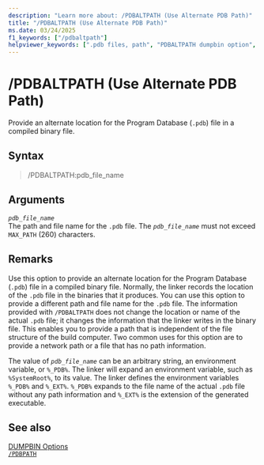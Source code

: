 ```yaml
---
description: "Learn more about: /PDBALTPATH (Use Alternate PDB Path)"
title: "/PDBALTPATH (Use Alternate PDB Path)"
ms.date: 03/24/2025
f1_keywords: ["/pdbaltpath"]
helpviewer_keywords: [".pdb files, path", "PDBALTPATH dumpbin option", "-PDBALTPATH dumpbin option", "/PDBALTPATH dumpbin option", "PDB files, path"]
---
```

# /PDBALTPATH (Use Alternate PDB Path)

Provide an alternate location for the Program Database (`.pdb`) file in a compiled binary file.

## Syntax

> /PDBALTPATH:pdb_file_name

## Arguments

*`pdb_file_name`*\
The path and file name for the `.pdb` file. The *`pdb_file_name`* must not exceed `MAX_PATH` (260) characters.

## Remarks

Use this option to provide an alternate location for the Program Database (`.pdb`) file in a compiled binary file. Normally, the linker records the location of the `.pdb` file in the binaries that it produces. You can use this option to provide a different path and file name for the `.pdb` file. The information provided with `/PDBALTPATH` does not change the location or name of the actual `.pdb` file; it changes the information that the linker writes in the binary file. This enables you to provide a path that is independent of the file structure of the build computer. Two common uses for this option are to provide a network path or a file that has no path information.

The value of *`pdb_file_name`* can be an arbitrary string, an environment variable, or `%_PDB%`. The linker will expand an environment variable, such as `%SystemRoot%`, to its value. The linker defines the environment variables `%_PDB%` and `%_EXT%`. `%_PDB%` expands to the file name of the actual `.pdb` file without any path information and `%_EXT%` is the extension of the generated executable.

## See also

[DUMPBIN Options](dumpbin-options.md)\
[`/PDBPATH`](pdbpath.md)
